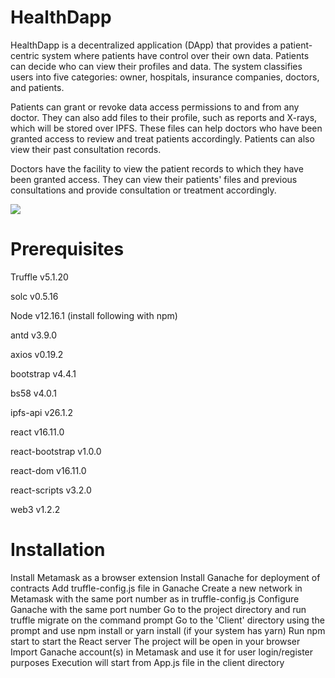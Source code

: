 # HealthDapp
HealthDapp is a decentralized application (DApp) that provides a patient-centric system where patients have control over their own data. Patients can decide who can view their profiles and data. The system classifies users into five categories: owner, hospitals, insurance companies, doctors, and patients.

Patients can grant or revoke data access permissions to and from any doctor. They can also add files to their profile, such as reports and X-rays, which will be stored over IPFS. These files can help doctors who have been granted access to review and treat patients accordingly. Patients can also view their past consultation records.

Doctors have the facility to view the patient records to which they have been granted access. They can view their patients' files and previous consultations and provide consultation or treatment accordingly.

![](https://imgs.search.brave.com/-4BwLV_WM3wmY6iDkrFMw2fTgBIHKhp4akt9G3VvWbc/rs:fit:1000:667:1/g:ce/aHR0cHM6Ly9hcnRl/emlvLmNvbS93cC1j/b250ZW50L3VwbG9h/ZHMvMjAxOS8wNS9z/aHV0dGVyc3RvY2tf/MTAzOTQwODM0OC5q/cGc)

# Prerequisites
Truffle v5.1.20

solc v0.5.16

Node v12.16.1 (install following with npm)

antd v3.9.0

axios v0.19.2

bootstrap v4.4.1

bs58 v4.0.1

ipfs-api v26.1.2

react v16.11.0

react-bootstrap v1.0.0

react-dom v16.11.0

react-scripts v3.2.0

web3 v1.2.2
# Installation
Install Metamask as a browser extension
Install Ganache for deployment of contracts
Add truffle-config.js file in Ganache
Create a new network in Metamask with the same port number as in truffle-config.js
Configure Ganache with the same port number
Go to the project directory and run truffle migrate on the command prompt
Go to the 'Client' directory using the prompt and use npm install or yarn install (if your system has yarn)
Run npm start to start the React server
The project will be open in your browser
Import Ganache account(s) in Metamask and use it for user login/register purposes
Execution will start from App.js file in the client directory
